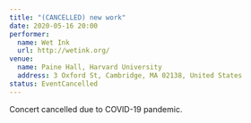 ```yaml
---
title: "(CANCELLED) new work"
date: 2020-05-16 20:00
performer:
  name: Wet Ink
  url: http://wetink.org/
venue:
  name: Paine Hall, Harvard University
  address: 3 Oxford St, Cambridge, MA 02138, United States
status: EventCancelled
---
```


Concert cancelled due to COVID-19 pandemic.
